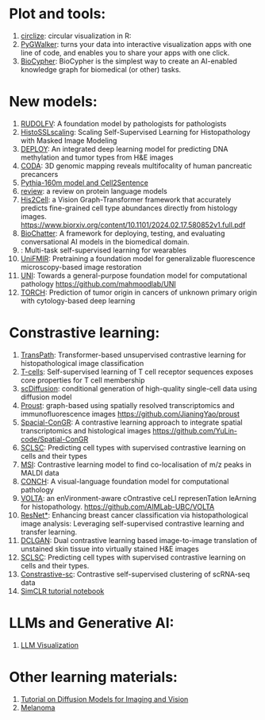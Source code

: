 # Plot and tools:
1. [circlize](https://github.com/jokergoo/circlize): circular visualization in R: 
2. [PyGWalker](https://kanaries.net/pygwalker): turns your data into interactive visualization apps with one line of code, and enables you to share your apps with one click.
3. [BioCypher](https://biocypher.org/): BioCypher is the simplest way to create an AI-enabled knowledge graph for biomedical (or other) tasks.
# New models:
1. [RUDOLFV](https://arxiv.org/pdf/2401.04079): A foundation model by pathologists for pathologists
2. [HistoSSLscaling](https://github.com/owkin/HistoSSLscaling): Scaling Self-Supervised Learning for Histopathology with Masked Image Modeling
3. [DEPLOY](https://zenodo.org/records/10888478): An integrated deep learning model for predicting DNA methylation and tumor types from H&E images
4. [CODA](https://github.com/ashleylk/CODA): 3D genomic mapping reveals multifocality of human pancreatic precancers
5. [Pythia-160m model and Cell2Sentence](https://huggingface.co/vandijklab/pythia-160m-c2s)
6. [review](https://www.apoorva-srinivasan.com/plms/): a review on protein language models
7. [His2Cell](https://github.com/Weiqin-Zhao/Hist2Cell): a Vision Graph-Transformer framework that accurately predicts fine-grained cell type abundances directly from histology images. https://www.biorxiv.org/content/10.1101/2024.02.17.580852v1.full.pdf
8. [BioChatter](https://biochatter.org/): A framework for deploying, testing, and evaluating conversational AI models in the biomedical domain.
9. [](https://github.com/OxWearables/ssl-wearables): Multi-task self-supervised learning for wearables
1. [UniFMIR](https://www.nature.com/articles/s41592-024-02244-3): Pretraining a foundation model for generalizable fluorescence microscopy-based image restoration
1. [UNI](https://www.nature.com/articles/s41591-024-02857-3): Towards a general-purpose foundation model for computational pathology https://github.com/mahmoodlab/UNI
2. [TORCH](https://www.nature.com/articles/s41591-024-02915-w): Prediction of tumor origin in cancers of unknown primary origin with cytology-based deep learning


# Constrastive learning:
1. [TransPath](https://github.com/Xiyue-Wang/TransPath): Transformer-based unsupervised contrastive learning for histopathological image classification
1. [T-cells](https://www.science.org/doi/10.1126/sciadv.adk4670): Self-supervised learning of T cell receptor sequences exposes core properties for T cell membership
2. [scDiffusion](https://github.com/EperLuo/scDiffusion): conditional generation of high-quality single-cell data using diffusion model
3. [Proust](https://www.biorxiv.org/content/10.1101/2024.02.02.578662v1): graph-based using spatially resolved transcriptomics and immunofluorescence images https://github.com/JianingYao/proust
4. [Spacial-ConGR](https://www.sciencedirect.com/science/article/pii/S200103702400120X):  A contrastive learning approach to integrate spatial transcriptomics and histological images https://github.com/YuLin-code/Spatial-ConGR
5. [SCLSC](https://github.com/yaozhong/SCLSC): Predicting cell types with supervised contrastive learning on cells and their types
6. [MSI](https://github.com/LabLaskin/MSI-self-supervised-clustering): Contrastive learning model to find co-localisation of m/z peaks in MALDI data
7. [CONCH](https://www.nature.com/articles/s41591-024-02856-4): A visual-language foundation model for computational pathology
8. [VOLTA](https://www.nature.com/articles/s41467-024-48062-1): an enVironment-aware cOntrastive ceLl represenTation leArning for histopathology. https://github.com/AIMLab-UBC/VOLTA
9. [ResNet*](https://www.cell.com/heliyon/pdf/S2405-8440(24)00125-7.pdf): Enhancing breast cancer classification via histopathological image analysis: Leveraging self-supervised contrastive learning and transfer learning.
10. [DCLGAN](https://www.nature.com/articles/s41598-024-52833-7): Dual contrastive learning based image-to-image translation of unstained skin tissue into virtually stained H&E images
11. [SCLSC](https://www.nature.com/articles/s41598-023-50185-2): Predicting cell types with supervised contrastive learning on cells and their types.
12. [Constrastive-sc](https://bmcbioinformatics.biomedcentral.com/articles/10.1186/s12859-021-04210-8): Contrastive self-supervised clustering of scRNA-seq data
1. [SimCLR tutorial notebook](https://uvadlc-notebooks.readthedocs.io/en/latest/tutorial_notebooks/JAX/tutorial17/SimCLR.html)

# LLMs and Generative AI:
1. [LLM Visualization](https://bbycroft.net/llm)
# Other learning materials:
1. [Tutorial on Diffusion Models for Imaging and Vision](https://arxiv.org/pdf/2403.18103)
2. [Melanoma](https://emedicine.medscape.com/article/1295718-overview?form=fpf)
